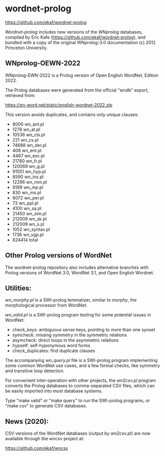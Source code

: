 # wordnet-prolog

https://github.com/ekaf/wordnet-prolog

*Wordnet-prolog* includes new versions of the _WNprolog_ databases,
compiled by Eric Kafe (https://github.com/ekaf/wordnet-prolog),
and bundled with a copy of the original WNprolog-3.0 documentation
(c) 2012 Princeton University.

## WNprolog-OEWN-2022

WNprolog-EWN-2022 is a Prolog version of Open English WordNet, Edition 2022.

The Prolog databases were generated from the official "wndb" export,
retrieved from:

https://en-word.net/static/english-wordnet-2022.zip


This version avoids duplicates, and contains only unique clauses:

 - 8000 wn_ant.pl
 - 1278 wn_at.pl
 - 10536 wn_cls.pl
 - 221 wn_cs.pl
 - 74688 wn_der.pl
 - 408 wn_ent.pl
 - 4467 wn_exc.pl
 - 21780 wn_fr.pl
 - 120069 wn_g.pl
 - 91551 wn_hyp.pl
 - 8590 wn_ins.pl
 - 12296 wn_mm.pl
 - 9199 wn_mp.pl
 - 830 wn_ms.pl
 - 8072 wn_per.pl
 - 73 wn_ppl.pl
 - 4100 wn_sa.pl
 - 21450 wn_sim.pl
 - 212009 wn_sk.pl
 - 212009 wn_s.pl
 - 1052 wn_syntax.pl
 - 1736 wn_vgp.pl
 - 824414 total

## Other Prolog versions of WordNet

The wordnet-prolog repository also includes alternative branches
with Prolog versions of WordNet 3.0, WordNet 3.1, and Open English Wordnet.

## Utilities:

_wn_morphy.pl_ is a SWI-prolog lemmatizer, similar to _morphy_,
the morphological processor from WordNet.


_wn_valid.pl_ is a SWI-prolog program testing for some potential issues in WordNet:

- check_keys: ambiguous sense keys, pointing to more than one synset
- symcheck: missing symmetry in the symmetric relations
- asymcheck: direct loops in the asymmetric relations
- hypself: self-hyponymous word forms
- check_duplicates: find duplicate clauses


The accompanying _wn_query.pl_ file is a SWI-prolog program
implementing some common WordNet use cases, and a few formal checks,
like symmetry and transitive loop detection.


For convenient inter-operation with other projects, the _wn2csv.pl_ program
converts the Prolog databases to comma-separated CSV files,
which can be easily imported into most database systems.

Type "make valid" or "make query" to run the SWI-prolog programs,
or "make csv" to generate CSV databases.


## News (2020):

CSV versions of the WordNet databases (output by _wn2csv.pl_) are now
available through the _wncsv_ project at:

https://github.com/ekaf/wncsv
